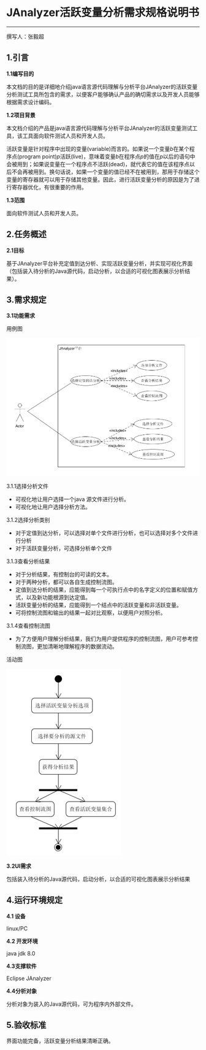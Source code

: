 # JAnalyzer活跃变量分析需求规格说明书
---
撰写人：张毅超

## 1.引言

**1.1编写目的**

本文档的目的是详细地介绍java语言源代码理解与分析平台JAnalyzer的活跃变量分析测试工具所包含的需求，以便客户能够确认产品的确切需求以及开发人员能够根据需求设计编码。

**1.2项目背景**

本文档介绍的产品是java语言源代码理解与分析平台JAnalyzer的活跃变量测试工具，该工具面向软件测试人员和开发人员。

活跃变量是针对程序中出现的变量(variable)而言的。如果说一个变量*b*在某个程序点(program point)*p*活跃(live)，意味着变量*b*在程序点*p*的值在*p*以后的语句中会被用到；如果说变量在一个程序点不活跃(dead)，就代表它的值在该程序点以后不会再被用到。换句话说，如果一个变量的值已经不在被用到，那用于存储这个变量的寄存器就可以用于存储其他变量。因此，进行活跃变量分析的原因是为了进行寄存器优化，有很重要的作用。


**1.3范围**

面向软件测试人员和开发人员。

## 2.任务概述

**2.1目标**

基于JAnalyzer平台补充定值到达分析、实现活跃变量分析，并实现可视化界面（包括装入待分析的Java源代码，启动分析，以合适的可视化图表展示分析结果）。


## 3.需求规定

**3.1功能需求**

用例图

![用例图](./assets/UseCase.png)

3.1.1选择分析文件

- 可视化地让用户选择一个java 源文件进行分析。
- 可视化地让用户选择分析方法。


3.1.2选择分析类别

- 对于定值到达分析，可以选择对单个文件进行分析，也可以选择对多个文件进行分析
- 对于活跃变量分析，可选择分析单个文件


3.1.3查看分析结果

- 对于分析结果，有控制台的可读的文本。
- 对于两种分析，都可以各自生成控制流图。
- 定值到达分析的结果，应能得到每一个可执行点中的名字定义的位置和赋值方式，以及新功能根源到达定值。
- 活跃变量分析的结果，应能得到一个结点中的活跃变量和非活跃变量。
- 可将控制流图和输出的结果一起对比观察，以便用户对照分析。


3.1.4查看控制流图

- 为了方便用户理解分析结果，我们为用户提供程序的控制流图，用户可参考控制流图，更加清晰地理解程序的数据流动。


活动图

![活动图](./assets/Activity.png)

**3.2UI需求**

包括装入待分析的Java源代码，启动分析，以合适的可视化图表展示分析结果

## 4.运行环境规定

**4.1 设备**

linux/PC

**4.2 开发环境**

java jdk 8.0

**4.3支撑软件**

Eclipse
JAnalyzer

**4.4分析对象**

分析对象为装入的Java源代码，可为程序内外部文件。


## 5.验收标准

界面功能完备，活跃变量分析结果清晰正确。
